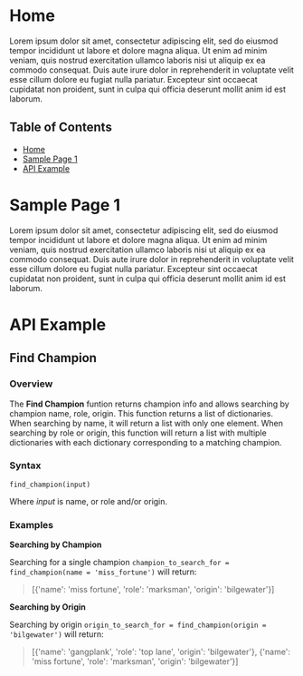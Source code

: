 # Home
Lorem ipsum dolor sit amet, consectetur adipiscing elit, sed do eiusmod tempor incididunt ut labore et dolore magna aliqua. Ut enim ad minim veniam, quis nostrud exercitation ullamco laboris nisi ut aliquip ex ea commodo consequat. Duis aute irure dolor in reprehenderit in voluptate velit esse cillum dolore eu fugiat nulla pariatur. Excepteur sint occaecat cupidatat non proident, sunt in culpa qui officia deserunt mollit anim id est laborum.

## Table of Contents
* [Home](README.md#home)
* [Sample Page 1](README.md#sample-page-1)
* [API Example](README.md#api-example)

# Sample Page 1

Lorem ipsum dolor sit amet, consectetur adipiscing elit, sed do eiusmod tempor incididunt ut labore et dolore magna aliqua. Ut enim ad minim veniam, quis nostrud exercitation ullamco laboris nisi ut aliquip ex ea commodo consequat. Duis aute irure dolor in reprehenderit in voluptate velit esse cillum dolore eu fugiat nulla pariatur. Excepteur sint occaecat cupidatat non proident, sunt in culpa qui officia deserunt mollit anim id est laborum.

# API Example
## Find Champion
### Overview
The **Find Champion** funtion returns champion info and allows searching by champion name, role, origin. This function returns a list of dictionaries. When searching by name, it will return a list with only one element. When searching by role or origin, this function will return a list with multiple dictionaries with each dictionary corresponding to a matching champion.

### Syntax

`find_champion(input)`

Where *input* is name, or role and/or origin.

### Examples
**Searching by Champion**

Searching for a single champion `champion_to_search_for = find_champion(name = 'miss_fortune')` will return:
> [{'name': 'miss fortune', 'role': 'marksman', 'origin': 'bilgewater'}]


**Searching by Origin**

Searching by origin `origin_to_search_for = find_champion(origin = 'bilgewater')` will return:
> [{'name': 'gangplank', 'role': 'top lane', 'origin': 'bilgewater'}, {'name': 'miss fortune', 'role': 'marksman', 'origin': 'bilgewater'}]

